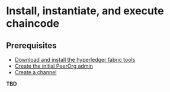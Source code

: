 # Install, instantiate, and execute chaincode

## Prerequisites

* [Download and install the hyperledger fabric tools](Tools.md)
* [Create the initial PeerOrg admin](Bootstrap.md)
* [Create a channel](Channel.md)

**TBD**

